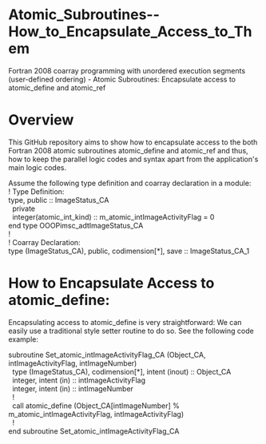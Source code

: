 # Atomic_Subroutines--How_to_Encapsulate_Access_to_Them
Fortran 2008 coarray programming with unordered execution segments (user-defined ordering) - Atomic Subroutines: Encapsulate access to atomic_define and atomic_ref

# Overview
This GitHub repository aims to show how to encapsulate access to the both Fortran 2008 atomic subroutines atomic_define and atomic_ref and thus, how to keep the parallel logic codes and syntax apart from the application's main logic codes.
<br />

Assume the following type definition and coarray declaration in a module:<br />
!  Type Definition:<br />
type, public :: ImageStatus_CA<br />
&nbsp;&nbsp;private<br />
&nbsp;&nbsp;integer(atomic_int_kind) :: m_atomic_intImageActivityFlag = 0<br />
end type OOOPimsc_adtImageStatus_CA<br />
!<br />
! Coarray Declaration:<br />
type (ImageStatus_CA), public, codimension[*], save :: ImageStatus_CA_1<br />

# How to Encapsulate Access to atomic_define:
Encapsulating access to atomic_define is very straightforward: We can easily use a traditional style setter routine to do so. See the following code example:<br />

subroutine Set_atomic_intImageActivityFlag_CA (Object_CA, intImageActivityFlag, intImageNumber)<br />
&nbsp;&nbsp;type (ImageStatus_CA), codimension[*], intent (inout) :: Object_CA<br />
&nbsp;&nbsp;integer, intent (in) :: intImageActivityFlag<br />
&nbsp;&nbsp;integer, intent (in) :: intImageNumber<br />
&nbsp;&nbsp;!<br />
&nbsp;&nbsp;call atomic_define (Object_CA[intImageNumber] % m_atomic_intImageActivityFlag, intImageActivityFlag)<br />
&nbsp;&nbsp;!<br />
end subroutine Set_atomic_intImageActivityFlag_CA<br />
